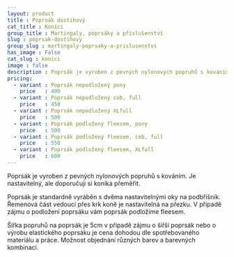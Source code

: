 ```yaml
---
layout: product
title : Poprsák dostihový
cat_title : Koníci
group_title : Martingaly, poprsáky a příslušenství
slug : poprsak-dostihovy
group_slug : martingaly-poprsaky-a-prislusenstvi
has_image : False
cat_slug : konici
image : false
description : Poprsák je vyroben z pevných nylonových popruhů s kováním. Je nastavitelný, ale doporučuji si koníka přeměřit.
pricing:
  - variant : Poprsák nepodložený pony
    price   : 400
  - variant : Poprsák nepodložený cob, full
    price   : 450
  - variant : Poprsák nepodložený XLfull
    price   : 500
  - variant : Poprsák podložený fleesem, pony
    price   : 500
  - variant : Poprsák podložený fleesem, cob, full
    price   : 550
  - variant : Poprsák podložený fleesem, XLfull
    price   : 600
---
```


Poprsák je vyroben z pevných nylonových popruhů s kováním. 
Je nastavitelný, ale doporučuji si koníka přeměřit.

Poprsák je standardně vyráběn s dvěma nastavitelnými oky na podbříšník.
Řemenová část vedoucí přes krk koně je nastavitelná na přezku. 
V případě zájmu o podložení poprsáku vám poprsák podložíme fleesem.

Šířka popruhů na poprsák je 5cm v případě zájmu o šiřší poprsák nebo o výrobu elastického poprsáku je cena dohodou dle spotřebovaného materiálu a práce.
Možnost objednání různých barev a barevných kombinací.

